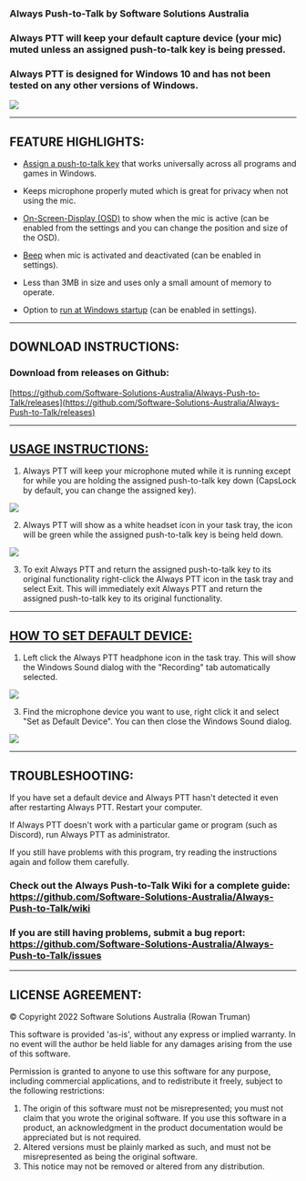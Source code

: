 ### Always Push-to-Talk by Software Solutions Australia

### Always PTT will keep your default capture device (your mic) muted unless an assigned push-to-talk key is being pressed.

### Always PTT is designed for Windows 10 and has not been tested on any other versions of Windows.

[![](https://i.postimg.cc/4yFyjMSM/APTT-1.png)](https://postimg.cc/xNM9zsYy)

***

## FEATURE HIGHLIGHTS:

* [Assign a push-to-talk key](https://github.com/Software-Solutions-Australia/Always-Push-to-Talk/wiki/Settings-Overview#1-assign-a-push-to-talk-key) that works universally across all programs and games in Windows.

* Keeps microphone properly muted which is great for privacy when not using the mic.

* [On-Screen-Display (OSD)](https://github.com/Software-Solutions-Australia/Always-Push-to-Talk/wiki/Settings-Overview#3-on-screen-display-osd-settings) to show when the mic is active (can be enabled from the settings and you can change the position and size of the OSD).

* [Beep](https://github.com/Software-Solutions-Australia/Always-Push-to-Talk/wiki/Settings-Overview#4-enable-beep-when-microphone-is-activated-and-deactivated) when mic is activated and deactivated (can be enabled in settings).

* Less than 3MB in size and uses only a small amount of memory to operate.

* Option to [run at Windows startup](https://github.com/Software-Solutions-Australia/Always-Push-to-Talk/wiki/Settings-Overview#5-run-always-ptt-automatically-on-windows-startup) (can be enabled in settings).

***

## DOWNLOAD INSTRUCTIONS:

### Download from releases on Github: 
[https://github.com/Software-Solutions-Australia/Always-Push-to-Talk/releases](https://github.com/Software-Solutions-Australia/Always-Push-to-Talk/releases)

***

## [USAGE INSTRUCTIONS:](https://github.com/Software-Solutions-Australia/Always-Push-to-Talk/wiki)

1. Always PTT will keep your microphone muted while it is running except for while you are holding the assigned push-to-talk key down (CapsLock by default, you can change the assigned key).

[![](https://i.postimg.cc/XvF2q6Kf/capslock.png)](https://postimg.cc/gwzyt5Tj)

2. Always PTT will show as a white headset icon in your task tray, the icon will be green while the assigned push-to-talk key is being held down.

[![](https://i.postimg.cc/mD9qWGq1/APTT-4.png)](https://postimg.cc/qhkQ2Wpp)

3. To exit Always PTT and return the assigned push-to-talk key to its original functionality right-click the Always PTT icon in the task tray and select Exit. This will immediately exit Always PTT and return the assigned push-to-talk key to its original functionality.

***

## [HOW TO SET DEFAULT DEVICE:](https://github.com/Software-Solutions-Australia/Always-Push-to-Talk/wiki/Setting-a-Default-Microphone)

1. Left click the Always PTT headphone icon in the task tray. This will show the Windows Sound dialog with the "Recording" tab automatically selected.

[![](https://i.postimg.cc/6QRvxj91/APTT-5.png)](https://postimg.cc/VSf6jF0j)

3. Find the microphone device you want to use, right click it and select "Set as Default Device". You can then close the Windows Sound dialog.

[![](https://i.postimg.cc/V6hQ9Rtm/APTT-6.png)](https://postimg.cc/7GSWwSXW)

***

## TROUBLESHOOTING:

If you have set a default device and Always PTT hasn't detected it even after restarting Always PTT. Restart your computer.

If Always PTT doesn't work with a particular game or program (such as Discord), run Always PTT as administrator.

If you still have problems with this program, try reading the instructions again and follow them carefully.

### Check out the Always Push-to-Talk Wiki for a complete guide: https://github.com/Software-Solutions-Australia/Always-Push-to-Talk/wiki

### If you are still having problems, submit a bug report: https://github.com/Software-Solutions-Australia/Always-Push-to-Talk/issues

***

## LICENSE AGREEMENT:

© Copyright 2022 Software Solutions Australia (Rowan Truman)

This software is provided 'as-is', without any express or implied warranty. In no event will the author be held liable for any damages arising from the use of this software.

Permission is granted to anyone to use this software for any purpose, including commercial applications, and to redistribute it freely, subject to the following restrictions:

1. The origin of this software must not be misrepresented; you must not claim that you wrote the original software.
   If you use this software in a product, an acknowledgment in the product documentation would be appreciated but is not required.
2. Altered versions must be plainly marked as such, and must not be misrepresented as being the original software.
3. This notice may not be removed or altered from any distribution.
